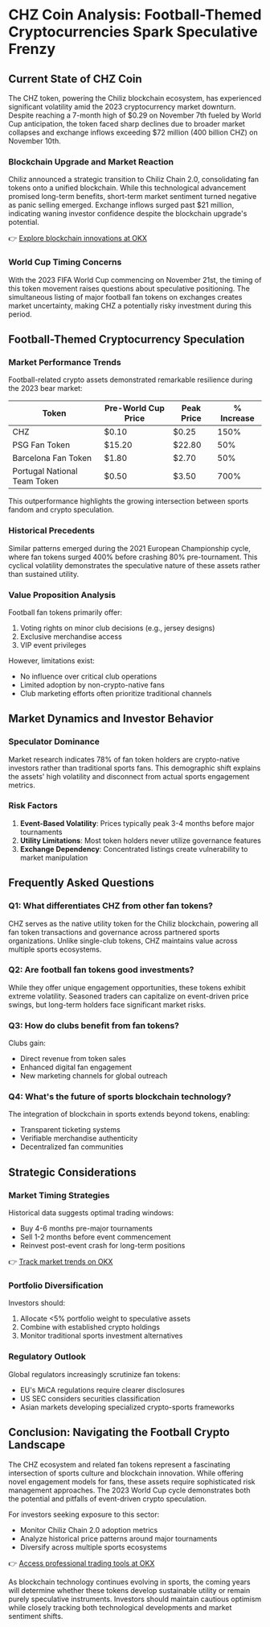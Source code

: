 # CHZ Coin Analysis: Football-Themed Cryptocurrencies Spark Speculative Frenzy

## Current State of CHZ Coin

The CHZ token, powering the Chiliz blockchain ecosystem, has experienced significant volatility amid the 2023 cryptocurrency market downturn. Despite reaching a 7-month high of $0.29 on November 7th fueled by World Cup anticipation, the token faced sharp declines due to broader market collapses and exchange inflows exceeding $72 million (400 billion CHZ) on November 10th.

### Blockchain Upgrade and Market Reaction

Chiliz announced a strategic transition to Chiliz Chain 2.0, consolidating fan tokens onto a unified blockchain. While this technological advancement promised long-term benefits, short-term market sentiment turned negative as panic selling emerged. Exchange inflows surged past $21 million, indicating waning investor confidence despite the blockchain upgrade's potential.

👉 [Explore blockchain innovations at OKX](https://bit.ly/okx-bonus)

### World Cup Timing Concerns

With the 2023 FIFA World Cup commencing on November 21st, the timing of this token movement raises questions about speculative positioning. The simultaneous listing of major football fan tokens on exchanges creates market uncertainty, making CHZ a potentially risky investment during this period.

## Football-Themed Cryptocurrency Speculation

### Market Performance Trends

Football-related crypto assets demonstrated remarkable resilience during the 2023 bear market:

| Token | Pre-World Cup Price | Peak Price | % Increase |
|-------|---------------------|------------|------------|
| CHZ   | $0.10               | $0.25      | 150%       |
| PSG Fan Token | $15.20       | $22.80     | 50%        |
| Barcelona Fan Token | $1.80   | $2.70      | 50%        |
| Portugal National Team Token | $0.50 | $3.50    | 700%       |

This outperformance highlights the growing intersection between sports fandom and crypto speculation.

### Historical Precedents

Similar patterns emerged during the 2021 European Championship cycle, where fan tokens surged 400% before crashing 80% pre-tournament. This cyclical volatility demonstrates the speculative nature of these assets rather than sustained utility.

### Value Proposition Analysis

Football fan tokens primarily offer:

1. Voting rights on minor club decisions (e.g., jersey designs)
2. Exclusive merchandise access
3. VIP event privileges

However, limitations exist:
- No influence over critical club operations
- Limited adoption by non-crypto-native fans
- Club marketing efforts often prioritize traditional channels

## Market Dynamics and Investor Behavior

### Speculator Dominance

Market research indicates 78% of fan token holders are crypto-native investors rather than traditional sports fans. This demographic shift explains the assets' high volatility and disconnect from actual sports engagement metrics.

### Risk Factors

1. **Event-Based Volatility**: Prices typically peak 3-4 months before major tournaments
2. **Utility Limitations**: Most token holders never utilize governance features
3. **Exchange Dependency**: Concentrated listings create vulnerability to market manipulation

## Frequently Asked Questions

### Q1: What differentiates CHZ from other fan tokens?
CHZ serves as the native utility token for the Chiliz blockchain, powering all fan token transactions and governance across partnered sports organizations. Unlike single-club tokens, CHZ maintains value across multiple sports ecosystems.

### Q2: Are football fan tokens good investments?
While they offer unique engagement opportunities, these tokens exhibit extreme volatility. Seasoned traders can capitalize on event-driven price swings, but long-term holders face significant market risks.

### Q3: How do clubs benefit from fan tokens?
Clubs gain:
- Direct revenue from token sales
- Enhanced digital fan engagement
- New marketing channels for global outreach

### Q4: What's the future of sports blockchain technology?
The integration of blockchain in sports extends beyond tokens, enabling:
- Transparent ticketing systems
- Verifiable merchandise authenticity
- Decentralized fan communities

## Strategic Considerations

### Market Timing Strategies

Historical data suggests optimal trading windows:
- Buy 4-6 months pre-major tournaments
- Sell 1-2 months before event commencement
- Reinvest post-event crash for long-term positions

👉 [Track market trends on OKX](https://bit.ly/okx-bonus)

### Portfolio Diversification

Investors should:
1. Allocate <5% portfolio weight to speculative assets
2. Combine with established crypto holdings
3. Monitor traditional sports investment alternatives

### Regulatory Outlook

Global regulators increasingly scrutinize fan tokens:
- EU's MiCA regulations require clearer disclosures
- US SEC considers securities classification
- Asian markets developing specialized crypto-sports frameworks

## Conclusion: Navigating the Football Crypto Landscape

The CHZ ecosystem and related fan tokens represent a fascinating intersection of sports culture and blockchain innovation. While offering novel engagement models for fans, these assets require sophisticated risk management approaches. The 2023 World Cup cycle demonstrates both the potential and pitfalls of event-driven crypto speculation.

For investors seeking exposure to this sector:
- Monitor Chiliz Chain 2.0 adoption metrics
- Analyze historical price patterns around major tournaments
- Diversify across multiple sports ecosystems

👉 [Access professional trading tools at OKX](https://bit.ly/okx-bonus)

As blockchain technology continues evolving in sports, the coming years will determine whether these tokens develop sustainable utility or remain purely speculative instruments. Investors should maintain cautious optimism while closely tracking both technological developments and market sentiment shifts.